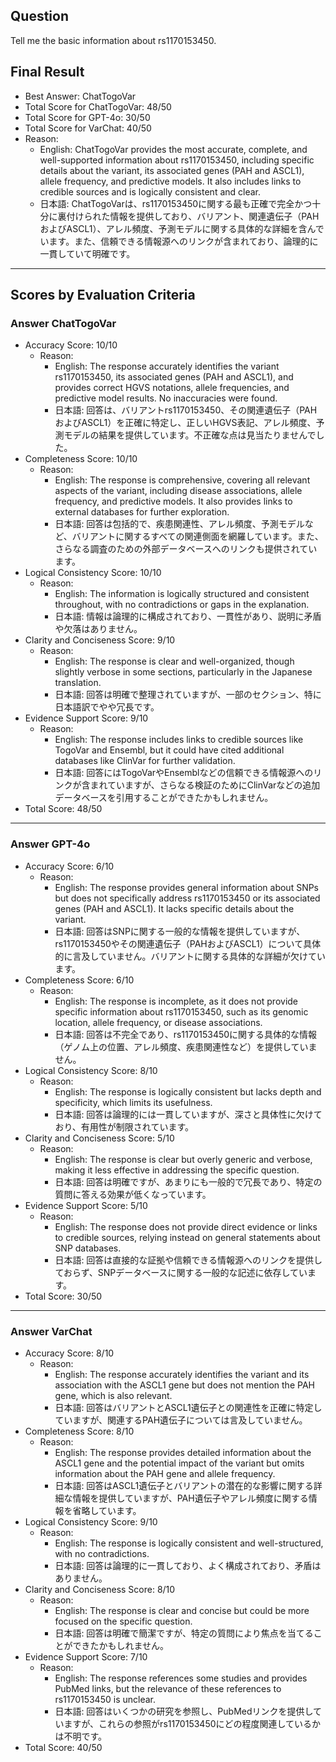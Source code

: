 ## Question

Tell me the basic information about rs1170153450.

## Final Result

- Best Answer: ChatTogoVar
- Total Score for ChatTogoVar: 48/50
- Total Score for GPT-4o: 30/50
- Total Score for VarChat: 40/50
- Reason:
  - English: ChatTogoVar provides the most accurate, complete, and well-supported information about rs1170153450, including specific details about the variant, its associated genes (PAH and ASCL1), allele frequency, and predictive models. It also includes links to credible sources and is logically consistent and clear.
  - 日本語: ChatTogoVarは、rs1170153450に関する最も正確で完全かつ十分に裏付けられた情報を提供しており、バリアント、関連遺伝子（PAHおよびASCL1）、アレル頻度、予測モデルに関する具体的な詳細を含んでいます。また、信頼できる情報源へのリンクが含まれており、論理的に一貫していて明確です。

---

## Scores by Evaluation Criteria

### Answer ChatTogoVar
- Accuracy Score: 10/10
  - Reason: 
    - English: The response accurately identifies the variant rs1170153450, its associated genes (PAH and ASCL1), and provides correct HGVS notations, allele frequencies, and predictive model results. No inaccuracies were found.
    - 日本語: 回答は、バリアントrs1170153450、その関連遺伝子（PAHおよびASCL1）を正確に特定し、正しいHGVS表記、アレル頻度、予測モデルの結果を提供しています。不正確な点は見当たりませんでした。
- Completeness Score: 10/10
  - Reason: 
    - English: The response is comprehensive, covering all relevant aspects of the variant, including disease associations, allele frequency, and predictive models. It also provides links to external databases for further exploration.
    - 日本語: 回答は包括的で、疾患関連性、アレル頻度、予測モデルなど、バリアントに関するすべての関連側面を網羅しています。また、さらなる調査のための外部データベースへのリンクも提供されています。
- Logical Consistency Score: 10/10
  - Reason: 
    - English: The information is logically structured and consistent throughout, with no contradictions or gaps in the explanation.
    - 日本語: 情報は論理的に構成されており、一貫性があり、説明に矛盾や欠落はありません。
- Clarity and Conciseness Score: 9/10
  - Reason: 
    - English: The response is clear and well-organized, though slightly verbose in some sections, particularly in the Japanese translation.
    - 日本語: 回答は明確で整理されていますが、一部のセクション、特に日本語訳でやや冗長です。
- Evidence Support Score: 9/10
  - Reason: 
    - English: The response includes links to credible sources like TogoVar and Ensembl, but it could have cited additional databases like ClinVar for further validation.
    - 日本語: 回答にはTogoVarやEnsemblなどの信頼できる情報源へのリンクが含まれていますが、さらなる検証のためにClinVarなどの追加データベースを引用することができたかもしれません。
- Total Score: 48/50

---

### Answer GPT-4o
- Accuracy Score: 6/10
  - Reason: 
    - English: The response provides general information about SNPs but does not specifically address rs1170153450 or its associated genes (PAH and ASCL1). It lacks specific details about the variant.
    - 日本語: 回答はSNPに関する一般的な情報を提供していますが、rs1170153450やその関連遺伝子（PAHおよびASCL1）について具体的に言及していません。バリアントに関する具体的な詳細が欠けています。
- Completeness Score: 6/10
  - Reason: 
    - English: The response is incomplete, as it does not provide specific information about rs1170153450, such as its genomic location, allele frequency, or disease associations.
    - 日本語: 回答は不完全であり、rs1170153450に関する具体的な情報（ゲノム上の位置、アレル頻度、疾患関連性など）を提供していません。
- Logical Consistency Score: 8/10
  - Reason: 
    - English: The response is logically consistent but lacks depth and specificity, which limits its usefulness.
    - 日本語: 回答は論理的には一貫していますが、深さと具体性に欠けており、有用性が制限されています。
- Clarity and Conciseness Score: 5/10
  - Reason: 
    - English: The response is clear but overly generic and verbose, making it less effective in addressing the specific question.
    - 日本語: 回答は明確ですが、あまりにも一般的で冗長であり、特定の質問に答える効果が低くなっています。
- Evidence Support Score: 5/10
  - Reason: 
    - English: The response does not provide direct evidence or links to credible sources, relying instead on general statements about SNP databases.
    - 日本語: 回答は直接的な証拠や信頼できる情報源へのリンクを提供しておらず、SNPデータベースに関する一般的な記述に依存しています。
- Total Score: 30/50

---

### Answer VarChat
- Accuracy Score: 8/10
  - Reason: 
    - English: The response accurately identifies the variant and its association with the ASCL1 gene but does not mention the PAH gene, which is also relevant.
    - 日本語: 回答はバリアントとASCL1遺伝子との関連性を正確に特定していますが、関連するPAH遺伝子については言及していません。
- Completeness Score: 8/10
  - Reason: 
    - English: The response provides detailed information about the ASCL1 gene and the potential impact of the variant but omits information about the PAH gene and allele frequency.
    - 日本語: 回答はASCL1遺伝子とバリアントの潜在的な影響に関する詳細な情報を提供していますが、PAH遺伝子やアレル頻度に関する情報を省略しています。
- Logical Consistency Score: 9/10
  - Reason: 
    - English: The response is logically consistent and well-structured, with no contradictions.
    - 日本語: 回答は論理的に一貫しており、よく構成されており、矛盾はありません。
- Clarity and Conciseness Score: 8/10
  - Reason: 
    - English: The response is clear and concise but could be more focused on the specific question.
    - 日本語: 回答は明確で簡潔ですが、特定の質問により焦点を当てることができたかもしれません。
- Evidence Support Score: 7/10
  - Reason: 
    - English: The response references some studies and provides PubMed links, but the relevance of these references to rs1170153450 is unclear.
    - 日本語: 回答はいくつかの研究を参照し、PubMedリンクを提供していますが、これらの参照がrs1170153450にどの程度関連しているかは不明です。
- Total Score: 40/50